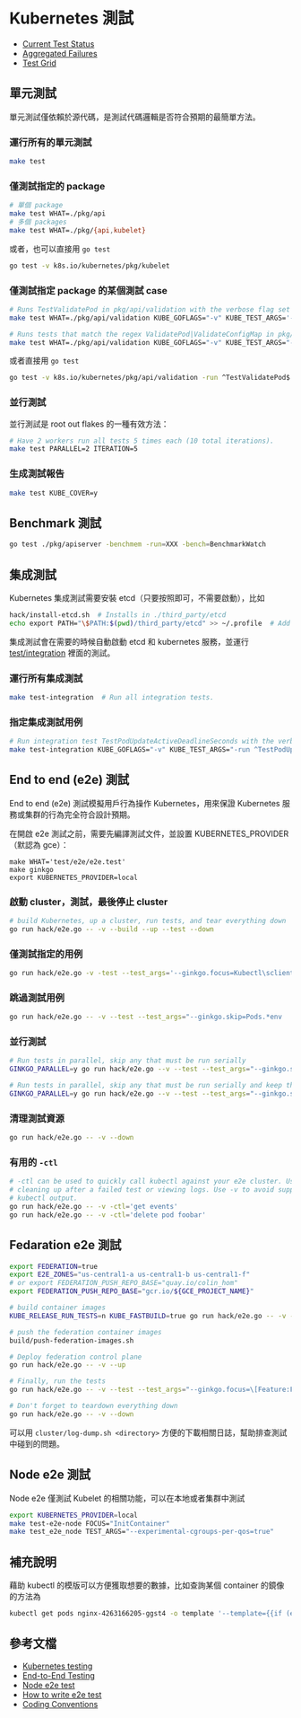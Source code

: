 # Kubernetes 測試

* [Current Test Status](https://prow.k8s.io/)
* [Aggregated Failures](https://storage.googleapis.com/k8s-gubernator/triage/index.html)
* [Test Grid](https://k8s-testgrid.appspot.com/)

## 單元測試

單元測試僅依賴於源代碼，是測試代碼邏輯是否符合預期的最簡單方法。

### 運行所有的單元測試

```sh
make test
```

### 僅測試指定的 package

```sh
# 單個 package
make test WHAT=./pkg/api
# 多個 packages
make test WHAT=./pkg/{api,kubelet}
```

或者，也可以直接用 `go test`

```sh
go test -v k8s.io/kubernetes/pkg/kubelet
```

### 僅測試指定 package 的某個測試 case

```sh
# Runs TestValidatePod in pkg/api/validation with the verbose flag set
make test WHAT=./pkg/api/validation KUBE_GOFLAGS="-v" KUBE_TEST_ARGS='-run ^TestValidatePod$'

# Runs tests that match the regex ValidatePod|ValidateConfigMap in pkg/api/validation
make test WHAT=./pkg/api/validation KUBE_GOFLAGS="-v" KUBE_TEST_ARGS="-run ValidatePod\|ValidateConfigMap$"
```

或者直接用 `go test`

```sh
go test -v k8s.io/kubernetes/pkg/api/validation -run ^TestValidatePod$
```

### 並行測試

並行測試是 root out flakes 的一種有效方法：

```sh
# Have 2 workers run all tests 5 times each (10 total iterations).
make test PARALLEL=2 ITERATION=5
```

### 生成測試報告

```sh
make test KUBE_COVER=y
```

## Benchmark 測試

```sh
go test ./pkg/apiserver -benchmem -run=XXX -bench=BenchmarkWatch
```

## 集成測試

Kubernetes 集成測試需要安裝 etcd（只要按照即可，不需要啟動），比如

```sh
hack/install-etcd.sh  # Installs in ./third_party/etcd
echo export PATH="\$PATH:$(pwd)/third_party/etcd" >> ~/.profile  # Add to PATH
```

集成測試會在需要的時候自動啟動 etcd 和 kubernetes 服務，並運行 [test/integration](https://github.com/kubernetes/kubernetes/tree/master/test/integration) 裡面的測試。

### 運行所有集成測試

```sh
make test-integration  # Run all integration tests.
```

### 指定集成測試用例

```sh
# Run integration test TestPodUpdateActiveDeadlineSeconds with the verbose flag set.
make test-integration KUBE_GOFLAGS="-v" KUBE_TEST_ARGS="-run ^TestPodUpdateActiveDeadlineSeconds$"
```

## End to end (e2e) 測試

End to end (e2e) 測試模擬用戶行為操作 Kubernetes，用來保證 Kubernetes 服務或集群的行為完全符合設計預期。

在開啟 e2e 測試之前，需要先編譯測試文件，並設置 KUBERNETES_PROVIDER（默認為 gce）：

```
make WHAT='test/e2e/e2e.test'
make ginkgo
export KUBERNETES_PROVIDER=local
```

### 啟動 cluster，測試，最後停止 cluster

```sh
# build Kubernetes, up a cluster, run tests, and tear everything down
go run hack/e2e.go -- -v --build --up --test --down
```

### 僅測試指定的用例

```sh
go run hack/e2e.go -v -test --test_args='--ginkgo.focus=Kubectl\sclient\s\[k8s\.io\]\sKubectl\srolling\-update\sshould\ssupport\srolling\-update\sto\ssame\simage\s\[Conformance\]$'
```

### 跳過測試用例

```sh
go run hack/e2e.go -- -v --test --test_args="--ginkgo.skip=Pods.*env
```

### 並行測試

```sh
# Run tests in parallel, skip any that must be run serially
GINKGO_PARALLEL=y go run hack/e2e.go --v --test --test_args="--ginkgo.skip=\[Serial\]"

# Run tests in parallel, skip any that must be run serially and keep the test namespace if test failed
GINKGO_PARALLEL=y go run hack/e2e.go --v --test --test_args="--ginkgo.skip=\[Serial\] --delete-namespace-on-failure=false"
```

### 清理測試資源

```sh
go run hack/e2e.go -- -v --down
```

### 有用的 `-ctl`

```sh
# -ctl can be used to quickly call kubectl against your e2e cluster. Useful for
# cleaning up after a failed test or viewing logs. Use -v to avoid suppressing
# kubectl output.
go run hack/e2e.go -- -v -ctl='get events'
go run hack/e2e.go -- -v -ctl='delete pod foobar'
```

## Fedaration e2e 測試

```sh
export FEDERATION=true
export E2E_ZONES="us-central1-a us-central1-b us-central1-f"
# or export FEDERATION_PUSH_REPO_BASE="quay.io/colin_hom"
export FEDERATION_PUSH_REPO_BASE="gcr.io/${GCE_PROJECT_NAME}"

# build container images
KUBE_RELEASE_RUN_TESTS=n KUBE_FASTBUILD=true go run hack/e2e.go -- -v -build

# push the federation container images
build/push-federation-images.sh

# Deploy federation control plane
go run hack/e2e.go -- -v --up

# Finally, run the tests
go run hack/e2e.go -- -v --test --test_args="--ginkgo.focus=\[Feature:Federation\]"

# Don't forget to teardown everything down
go run hack/e2e.go -- -v --down
```

可以用 `cluster/log-dump.sh <directory>` 方便的下載相關日誌，幫助排查測試中碰到的問題。

## Node e2e 測試

Node e2e 僅測試 Kubelet 的相關功能，可以在本地或者集群中測試

```sh
export KUBERNETES_PROVIDER=local
make test-e2e-node FOCUS="InitContainer"
make test_e2e_node TEST_ARGS="--experimental-cgroups-per-qos=true"
```

## 補充說明

藉助 kubectl 的模版可以方便獲取想要的數據，比如查詢某個 container 的鏡像的方法為

```sh
kubectl get pods nginx-4263166205-ggst4 -o template '--template={{if (exists ."status""containerStatuses")}}{{range .status.containerStatuses}}{{if eq .name "nginx"}}{{.image}}{{end}}{{end}}{{end}}'
```

## 參考文檔

* [Kubernetes testing](https://github.com/kubernetes/community/blob/master/contributors/devel/testing.md)
* [End-to-End Testing](https://github.com/kubernetes/community/blob/master/contributors/devel/e2e-tests.md)
* [Node e2e test](https://github.com/kubernetes/community/blob/master/contributors/devel/e2e-node-tests.md)
* [How to write e2e test](https://github.com/kubernetes/community/blob/master/contributors/devel/writing-good-e2e-tests.md)
* [Coding Conventions](https://github.com/kubernetes/community/blob/master/contributors/guide/coding-conventions.md)
